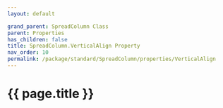 ```yaml
---
layout: default

grand_parent: SpreadColumn Class
parent: Properties
has_children: false
title: SpreadColumn.VerticalAlign Property
nav_order: 10
permalink: /package/standard/SpreadColumn/properties/VerticalAlign
---
```

# {{ page.title }}
